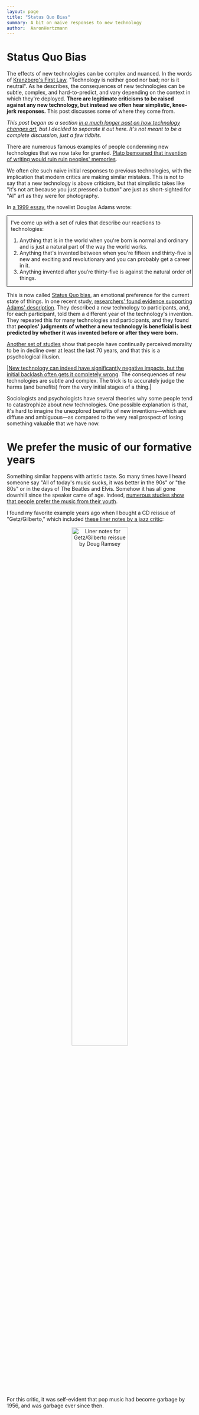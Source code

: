 ```yaml
---
layout: page
title: "Status Quo Bias"
summary: A bit on naive responses to new technology
author:  AaronHertzmann
---
```



# Status Quo Bias


The effects of new technologies can be complex and nuanced. In the words of [Kranzberg's First Law](https://www.jstor.org/stable/3105385), "Technology is neither good nor bad; nor is it neutral".  As he describes, the consequences of new technologies can be subtle, complex, and hard-to-predict, and vary depending on the context in which they're deployed.  **There are legitimate criticisms to be raised against any new technology, but instead we often hear simplistic, knee-jerk responses.** This post discusses some of where they come from.

_This post began as a section [in a much longer post on how technology changes art](/2022/12/17/when-tech-changes-art.html), but I decided to separate it out here. It's not meant to be a complete discussion, just a few tidbits._

There are numerous famous examples of people condemning new technologies that we now take for granted. [Plato bemoaned that invention of writing would ruin ruin peoples' memories](https://people.umass.edu/sharris/in/e491ho/PlatoWriting.htm).  

We often cite such naive initial responses to previous technologies, with the implication that modern critics are making similar mistakes. This is not to say that a new technology is above criticism, but that simplistic takes like "it's not art because you just pressed a button" are just as short-sighted for "AI" art as they were for photography.

In [a 1999 essay](https://douglasadams.com/dna/19990901-00-a.html), the novelist Douglas Adams wrote:

<p>
<div style="border:1px solid black; padding-left:10px; padding-top:10px">
I've come up with a set of rules that describe our reactions to technologies:
<ol>
<li> Anything that is in the world when you're born is normal and ordinary and is just a natural part of the way the world works.</li>
<li> Anything that's invented between when you're fifteen and thirty-five is new and exciting and revolutionary and you can probably get a career in it.</li>
<li> Anything invented after you’re thirty-five is against the natural order of things. </li>
</ol>
</div>
</p>

This is now called [Status Quo bias](https://en.wikipedia.org/wiki/Status_quo_bias), an emotional preference for the current state of things. In one recent study, [researchers' found evidence supporting Adams' description](https://journals.sagepub.com/doi/abs/10.1177/09567976221102868).
They described a new technology to participants, and, for each participant, told them a different year of the technology's invention. They repeated this for many technologies and participants, and they found that **peoples' judgments of whether a new technology is beneficial is best predicted by whether it was invented before or after they were born.**

[Another set of studies](https://www.nature.com/articles/s41586-023-06137-x) show that people have continually perceived morality to be in decline over at least the last 70 years, and that this is a psychological illusion.

|[New technology can indeed have significantly negative impacts, but the initial backlash often gets it completely wrong](https://www.amyorben.com/publication/2020_orben_pops/). The consequences of new technologies are subtle and complex. The trick is to accurately judge the harms (and benefits) from the very initial stages of a thing.|

Sociologists and psychologists have several theories why some people tend to catastrophize about new technologies. One possible explanation is that, it's hard to imagine the unexplored benefits of new inventions—which are diffuse and ambiguous—as compared to the very real prospect of losing something valuable that we have now.  

# We prefer the music of our formative years

Something similar happens with artistic taste. So many times have I heard someone say "All of today's music sucks, it was better in the 90s" or "the 80s" or in the days of The Beatles and Elvis. Somehow it has all gone downhill since the speaker came of age.  Indeed, [numerous studies show that people prefer the music from their youth](https://journals.sagepub.com/doi/10.1177/2059204320965058). 

I found my favorite example years ago when I bought a CD reissue of "Getz/Gilberto," which included <a href="https://coverartarchive.org/release/07965278-f955-44a5-b41f-ea03a2f3e303/28682913595.pdf">these liner notes by a jazz critic</a>:

<center>
<figure>
   <p float="left">
   <a href="../../../images/statusquo/getzgilberto.jpg"><img src="../../../images/statusquo/getzgilberto.jpg" alt="Liner notes for Getz/Gilberto reissue by Doug Ramsey" width="60%"/></a>
</p>
</figure>
</center>

For this critic, it was self-evident that pop music had become garbage by 1956, and was garbage ever since then.


